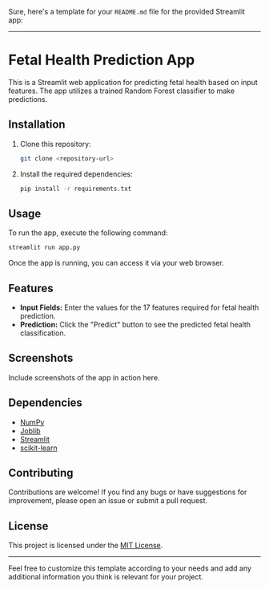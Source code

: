 Sure, here's a template for your `README.md` file for the provided Streamlit app:

---

# Fetal Health Prediction App

This is a Streamlit web application for predicting fetal health based on input features. The app utilizes a trained Random Forest classifier to make predictions.

## Installation

1. Clone this repository:

    ```bash
    git clone <repository-url>
    ```

2. Install the required dependencies:

    ```bash
    pip install -r requirements.txt
    ```

## Usage

To run the app, execute the following command:

```bash
streamlit run app.py
```

Once the app is running, you can access it via your web browser.

## Features

- **Input Fields:** Enter the values for the 17 features required for fetal health prediction.
- **Prediction:** Click the "Predict" button to see the predicted fetal health classification.

## Screenshots

Include screenshots of the app in action here.

## Dependencies

- [NumPy](https://numpy.org/)
- [Joblib](https://joblib.readthedocs.io/en/latest/)
- [Streamlit](https://streamlit.io/)
- [scikit-learn](https://scikit-learn.org/stable/)
  
## Contributing

Contributions are welcome! If you find any bugs or have suggestions for improvement, please open an issue or submit a pull request.

## License

This project is licensed under the [MIT License](LICENSE).

---

Feel free to customize this template according to your needs and add any additional information you think is relevant for your project.
